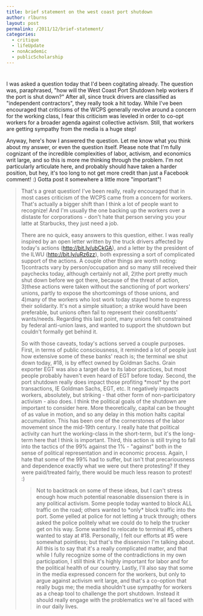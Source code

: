 ```yaml
---
title: brief statement on the west coast port shutdown
author: rlburns
layout: post
permalink: /2011/12/brief-statement/
categories:
  - critique
  - lifeUpdate
  - nonAcademic
  - publicScholarship
---
```

# 

I was asked a question today that I'd been cogitating already. The question was, paraphrased, "how will the West Coast Port Shutdown help workers if the port is shut down?" After all, since truck drivers are classified as "independent contractors", they really took a hit today. While I've been encouraged that criticisms of the WCPS generally revolve around a concern for the working class, I fear this criticism was leveled in order to co-opt workers for a broader agenda against collective activism. Still, that workers are getting sympathy from the media is a huge step!

Anyway, here's how I answered the question. Let me know what you think about my answer, or even the question itself. Please note that I'm fully cognizant of the incredible complexities of labor, activism, and economics writ large, and so this is more me thinking through the problem. I'm not particularly articulate here, and probably should have taken a harder position, but hey, it's too long to not get more credit than just a Facebook comment! :\) Gotta post it somewhere a little more "important"!


> That's a great question! I've been really, really encouraged that in most cases criticism of the WCPS came from a concern for workers. That's actually a bigger shift than I think a lot of people want to recognize! And I'm usually the one backing up the workers over a distaste for corporations - don't hate that person serving you your latte at Starbucks, they just need a job.
> 
> There are no quick, easy answers to this question, either. I was really inspired by an open letter written by the truck drivers affected by today's actions (http://bit.ly/ubCkGA), and a letter by the president of the ILWU (http://bit.ly/uRz6zz), both expressing a sort of complicated support of the actions. A couple other things are worth noting: 1)contracts vary by person/occupation and so many still received their paychecks today, although certainly not all, 2)the port pretty much shut down before we got there, because of the threat of action, 3)these actions were taken without the sanctioning of port workers' unions, partly to expose the shortcomings of those unions, and 4)many of the workers who lost work today stayed home to express their solidarity. It's not a simple situation; a strike would have been preferable, but unions often fail to represent their constituents' wants/needs. Regarding this last point, many unions felt constrained by federal anti-union laws, and wanted to support the shutdown but couldn't formally get behind it.
> 
> So with those caveats, today's actions served a couple purposes. First, in terms of public consciousness, it reminded a lot of people just how extensive some of these banks' reach is; the terminal we shut down today, #18, is by effect owned by Goldman Sachs. Grain exporter EGT was also a target due to its labor practices, but most people probably haven't even heard of EGT before today. Second, the port shutdown really does impact those profiting \*most\* by the port transactions, IE Goldman Sachs, EGT, etc. It negatively impacts workers, absolutely, but striking - that other form of non-participatory activism - also does. I think the political goals of the shutdown are important to consider here. More theoretically, capital can be thought of as value in motion, and so any delay in this motion halts capital accumulation. This has been one of the cornerstones of the labor movement since the mid-19th century. I really hate that political activity can hurt the working-class in the short-term, but it's the long-term here that I think is important. Third, this action is still trying to fall into the tactics of the 99% against the 1% - "against" both in the sense of political representation and in economic process. Again, I hate that some of the 99% had to suffer, but isn't that precariousness and dependence exactly what we were out there protesting? If they were paid/treated fairly, there would be much less reason to protest! :\)
> > Not to backtrack on some of these ideas, but I can't stress enough how much potential reasonable dissension there is in any political activism. Some people today wanted to block ALL traffic on the road; others wanted to \*only\* block traffic into the port. Some yelled at police for not letting a truck through; others asked the police politely what we could do to help the trucker get on his way. Some wanted to relocate to terminal #5, others wanted to stay at #18. Personally, I felt our efforts at #5 were somewhat pointless; but that's the dissension I'm talking about. All this is to say that it's a really complicated matter, and that while I fully recognize some of the contradictions in my own participation, I still think it's highly important for labor and for the political health of our country. Lastly, I'll also say that some in the media expressed concern for the workers, but only to argue against activism writ large, and that's a co-option that really bugs me; the media shouldn't use sympathy for workers as a cheap tool to challenge the port shutdown. Instead it should really engage with the problematics we're all faced with in our daily lives.